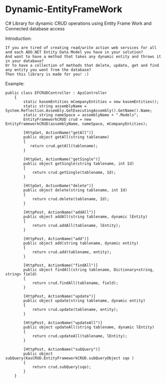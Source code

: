 Dynamic-EntityFrameWork
=======================

C# Library for dynamic CRUD operations using Entity Frame Work and  Connected database access

Introduction:

    If you are tired of creating read/write action web services for all and each ADO.NET Entity Data Model you have in your solution? 
    And want to have a method that takes any dynamic entity and throws it in your database?
    Or to have a collection of methods that delete, update, get and find any entity you want from the database?
    Then this library is made for you! :)

Example:

    public class EFCRUDController : ApiController
        {
            static kasemEntities mCompanyEntities = new kasemEntities();
            static string assemblyName = System.Reflection.Assembly.GetExecutingAssembly().GetName().Name;
            static string nameSpace = assemblyName + ".Models";
            EntityFrameworkCRUD crud = new EntityFrameworkCRUD(assemblyName, nameSpace, mCompanyEntities);
    
            [HttpGet, ActionName("getAll")]
            public object getAll(string tablename)
            {          
               return crud.getAll(tablename);          
            }
    
            [HttpGet, ActionName("getSingle")]
            public object getSingle(string tablename, int Id)
            {
                return crud.getSingle(tablename, Id);
            }
    
            [HttpGet, ActionName("delete")]
            public object delete(string tablename, int Id)
            {
                return crud.delete(tablename, Id);
            }
    
            [HttpPost, ActionName("addAll")]
            public object addAll(string tablename, dynamic lEntity)
            {
                return crud.addAll(tablename, lEntity);
            }
    
            [HttpPost, ActionName("add")]
            public object add(string tablename, dynamic entity)
            {
                return crud.add(tablename, entity);
            }
    
            [HttpPost, ActionName("findAll")]
            public object findAll(string tablename, Dictionary<string, string> field)
            {
                return crud.findAll(tablename, field);
            }
    
            [HttpPost, ActionName("update")]
            public object update(string tablename, dynamic entity)
            {
                return crud.update(tablename, entity);
            }
    
            [HttpPost, ActionName("updateAll")]
            public object updateAll(string tablename, dynamic lEntity)
            {
                return crud.updateAll(tablename, lEntity);
            }
    
            [HttpPost, ActionName("subQuery")]
            public object subQuery(KasCRUD.EntityFrameworkCRUD.subQueryObject sqo )
            {
                return crud.subQuery(sqo);
            }
        }
